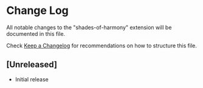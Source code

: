 # Change Log
All notable changes to the "shades-of-harmony" extension will be documented in this file.

Check [Keep a Changelog](http://keepachangelog.com/) for recommendations on how to structure this file.

## [Unreleased]
- Initial release
